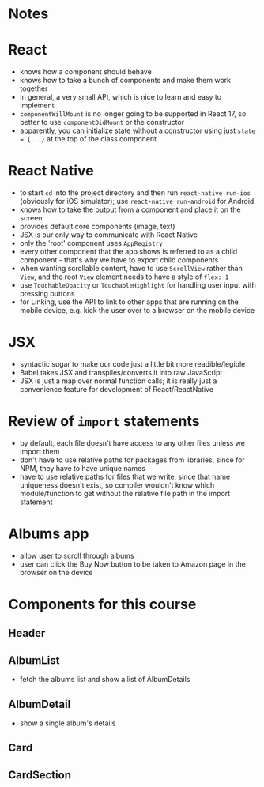 # Notes

# React
* knows how a component should behave
* knows how to take a bunch of components and make them work together
* in general, a very small API, which is nice to learn and easy to implement
* `componentWillMount` is no longer going to be supported in React 17, so better to use `componentDidMount` or the constructor
* apparently, you can initialize state without a constructor using just `state = {...}` at the top of the class component

# React Native
* to start `cd` into the project directory and then run `react-native run-ios` (obviously for iOS simulator); use `react-native run-android` for Android
* knows how to take the output from a component and place it on the screen
* provides default core components (image, text)
* JSX is our only way to communicate with React Native
* only the 'root' component uses `AppRegistry`
* every other component that the app shows is referred to as a child component - that's why we have to export child components
* when wanting scrollable content, have to use `ScrollView` rather than `View`, and the root `View` element needs to have a style of `flex: 1`
* use `TouchableOpacity` or `TouchableHighlight` for handling user input with pressing buttons
* for Linking, use the API to link to other apps that are running on the mobile device, e.g. kick the user over to a browser on the mobile device

# JSX
* syntactic sugar to make our code just a little bit more readible/legible
* Babel takes JSX and transpiles/converts it into raw JavaScript
* JSX is just a map over normal function calls; it is really just a convenience feature for development of React/ReactNative

# Review of `import` statements
* by default, each file doesn't have access to any other files unless we import them
* don't have to use relative paths for packages from libraries, since for NPM, they have to have unique names
* have to use relative paths for files that we write, since that name uniqueness doesn't exist, so compiler wouldn't know which module/function to get without the relative file path in the import statement

# Albums app
* allow user to scroll through albums
* user can click the Buy Now button to be taken to Amazon page in the browser on the device

# Components for this course
## Header

## AlbumList
* fetch the albums list and show a list of AlbumDetails

## AlbumDetail
* show a single album's details

## Card

## CardSection
